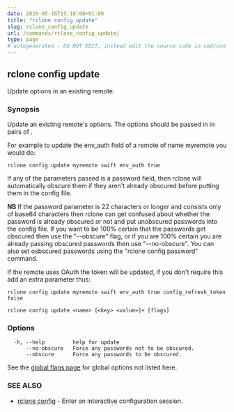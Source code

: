 ```yaml
---
date: 2020-05-16T15:10:08+01:00
title: "rclone config update"
slug: rclone_config_update
url: /commands/rclone_config_update/
type: page
# autogenerated - DO NOT EDIT, instead edit the source code in cmd/config/update/ and as part of making a release run "make commanddocs"
---
```

## rclone config update

Update options in an existing remote.

### Synopsis


Update an existing remote's options. The options should be passed in
in pairs of <key> <value>.

For example to update the env_auth field of a remote of name myremote
you would do:

    rclone config update myremote swift env_auth true

If any of the parameters passed is a password field, then rclone will
automatically obscure them if they aren't already obscured before
putting them in the config file.

**NB** If the password parameter is 22 characters or longer and
consists only of base64 characters then rclone can get confused about
whether the password is already obscured or not and put unobscured
passwords into the config file. If you want to be 100% certain that
the passwords get obscured then use the "--obscure" flag, or if you
are 100% certain you are already passing obscured passwords then use
"--no-obscure".  You can also set osbscured passwords using the
"rclone config password" command.

If the remote uses OAuth the token will be updated, if you don't
require this add an extra parameter thus:

    rclone config update myremote swift env_auth true config_refresh_token false


```
rclone config update <name> [<key> <value>]+ [flags]
```

### Options

```
  -h, --help         help for update
      --no-obscure   Force any passwords not to be obscured.
      --obscure      Force any passwords to be obscured.
```

See the [global flags page](/flags/) for global options not listed here.

### SEE ALSO

* [rclone config](/commands/rclone_config/)	 - Enter an interactive configuration session.

